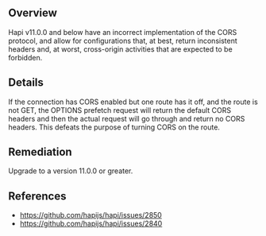 ## Overview
Hapi v11.0.0 and below have an incorrect implementation of the CORS protocol, and allow for configurations that, at best, return inconsistent headers and, at worst, cross-origin activities that are expected to be forbidden.

## Details
If the connection has CORS enabled but one route has it off, and the route is not GET, the OPTIONS prefetch request will return the default CORS headers and then the actual request will go through and return no CORS headers. This defeats the purpose of turning CORS on the route.

## Remediation
Upgrade to a version 11.0.0 or greater.

## References

- https://github.com/hapijs/hapi/issues/2850
- https://github.com/hapijs/hapi/issues/2840
